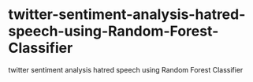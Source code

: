 # twitter-sentiment-analysis-hatred-speech-using-Random-Forest-Classifier
twitter sentiment analysis hatred speech using Random Forest Classifier
